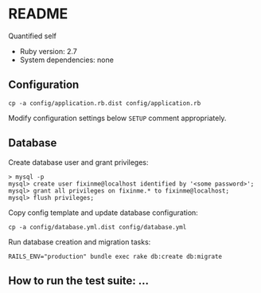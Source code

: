 # README

Quantified self

* Ruby version: 2.7
* System dependencies: none


## Configuration

    cp -a config/application.rb.dist config/application.rb

Modify configuration settings below `SETUP` comment appropriately.


## Database

Create database user and grant privileges:

    > mysql -p
    mysql> create user fixinme@localhost identified by '<some password>';
    mysql> grant all privileges on fixinme.* to fixinme@localhost;
    mysql> flush privileges;

Copy config template and update database configuration:

    cp -a config/database.yml.dist config/database.yml

Run database creation and migration tasks:

    RAILS_ENV="production" bundle exec rake db:create db:migrate

## How to run the test suite: ...
